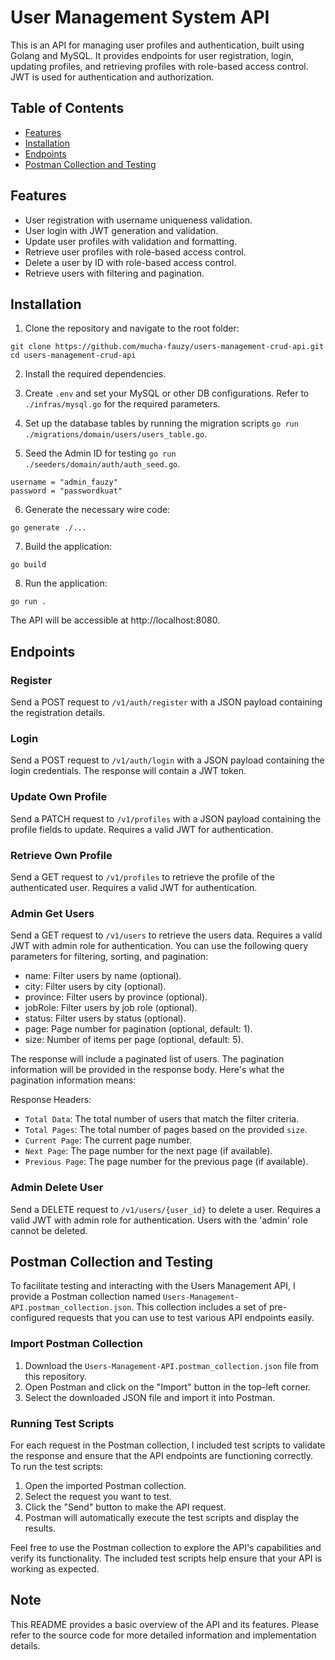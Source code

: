 # User Management System API

This is an API for managing user profiles and authentication, built using Golang and MySQL. It provides endpoints for user registration, login, updating profiles, and retrieving profiles with role-based access control. JWT is used for authentication and authorization.

## Table of Contents

- [Features](#features)
- [Installation](#installation)
- [Endpoints](#endpoints)
- [Postman Collection and Testing](#postman-collection-and-testing)

## Features

- User registration with username uniqueness validation.
- User login with JWT generation and validation.
- Update user profiles with validation and formatting.
- Retrieve user profiles with role-based access control.
- Delete a user by ID with role-based access control.
- Retrieve users with filtering and pagination.

## Installation

1. Clone the repository and navigate to the root folder:

```
git clone https://github.com/mucha-fauzy/users-management-crud-api.git
cd users-management-crud-api
```

2. Install the required dependencies.

3. Create `.env` and set your MySQL or other DB configurations. Refer to `./infras/mysql.go` for the required parameters.

4. Set up the database tables by running the migration scripts `go run ./migrations/domain/users/users_table.go`.

5. Seed the Admin ID for testing `go run ./seeders/domain/auth/auth_seed.go`.

```
username = "admin_fauzy"
password = "passwordkuat"
```

6. Generate the necessary wire code:

```
go generate ./...
```

7. Build the application:

```
go build
```

8. Run the application:

```
go run .
```

The API will be accessible at http://localhost:8080.

## Endpoints

### Register

Send a POST request to `/v1/auth/register` with a JSON payload containing the registration details.

### Login

Send a POST request to `/v1/auth/login` with a JSON payload containing the login credentials. The response will contain a JWT token.

### Update Own Profile

Send a PATCH request to `/v1/profiles` with a JSON payload containing the profile fields to update. Requires a valid JWT for authentication.

### Retrieve Own Profile

Send a GET request to `/v1/profiles` to retrieve the profile of the authenticated user. Requires a valid JWT for authentication.

### Admin Get Users 

Send a GET request to `/v1/users` to retrieve the users data. Requires a valid JWT with admin role for authentication. You can use the following query parameters for filtering, sorting, and pagination:

* name: Filter users by name (optional).
* city: Filter users by city (optional).
* province: Filter users by province (optional).
* jobRole: Filter users by job role (optional).
* status: Filter users by status (optional).
* page: Page number for pagination (optional, default: 1).
* size: Number of items per page (optional, default: 5).

The response will include a paginated list of users. The pagination information will be provided in the response body. Here's what the pagination information means:

Response Headers:
* `Total Data`: The total number of users that match the filter criteria.
* `Total Pages`: The total number of pages based on the provided `size`.
* `Current Page`: The current page number.
* `Next Page`: The page number for the next page (if available).
* `Previous Page`: The page number for the previous page (if available).


### Admin Delete User

Send a DELETE request to `/v1/users/{user_id}` to delete a user. Requires a valid JWT with admin role for authentication. Users with the 'admin' role cannot be deleted.

## Postman Collection and Testing

To facilitate testing and interacting with the Users Management API, I provide a Postman collection named `Users-Management-API.postman_collection.json`. This collection includes a set of pre-configured requests that you can use to test various API endpoints easily.

### Import Postman Collection

1. Download the `Users-Management-API.postman_collection.json` file from this repository.
2. Open Postman and click on the "Import" button in the top-left corner.
3. Select the downloaded JSON file and import it into Postman.

### Running Test Scripts

For each request in the Postman collection, I included test scripts to validate the response and ensure that the API endpoints are functioning correctly.
To run the test scripts:

1. Open the imported Postman collection.
2. Select the request you want to test.
3. Click the "Send" button to make the API request.
4. Postman will automatically execute the test scripts and display the results.

Feel free to use the Postman collection to explore the API's capabilities and verify its functionality. The included test scripts help ensure that your API is working as expected.

## Note

This README provides a basic overview of the API and its features. Please refer to the source code for more detailed information and implementation details.